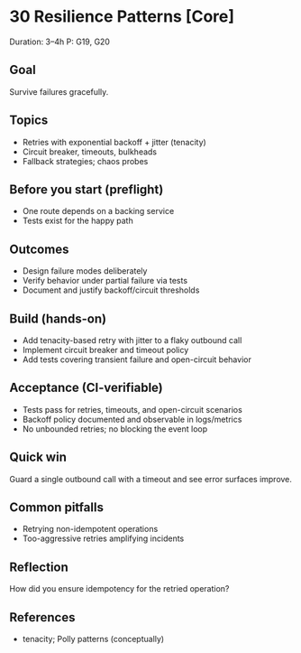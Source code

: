 # 30 Resilience Patterns [Core]

Duration: 3–4h
P: G19, G20

## Goal
Survive failures gracefully.

## Topics
- Retries with exponential backoff + jitter (tenacity)
- Circuit breaker, timeouts, bulkheads
- Fallback strategies; chaos probes

## Before you start (preflight)
- One route depends on a backing service
- Tests exist for the happy path

## Outcomes
- Design failure modes deliberately
- Verify behavior under partial failure via tests
- Document and justify backoff/circuit thresholds

## Build (hands-on)
- Add tenacity-based retry with jitter to a flaky outbound call
- Implement circuit breaker and timeout policy
- Add tests covering transient failure and open-circuit behavior

## Acceptance (CI-verifiable)
- Tests pass for retries, timeouts, and open-circuit scenarios
- Backoff policy documented and observable in logs/metrics
- No unbounded retries; no blocking the event loop

## Quick win
Guard a single outbound call with a timeout and see error surfaces improve.

## Common pitfalls
- Retrying non-idempotent operations
- Too-aggressive retries amplifying incidents

## Reflection
How did you ensure idempotency for the retried operation?

## References
- tenacity; Polly patterns (conceptually)
